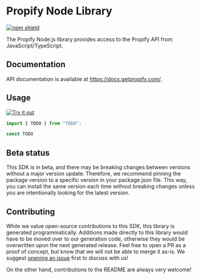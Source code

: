 # Propify Node Library

[![npm shield](https://img.shields.io/npm/v/@fern-api/{company})](https://www.npmjs.com/package/@fern-api/propify)

The Propify Node.js library provides access to the Propify API from JavaScript/TypeScript.

## Documentation

API documentation is available at <https://docs.getpropify.com/>.

## Usage

[![Try it out](https://developer.stackblitz.com/img/open_in_stackblitz.svg)](TODO)

```typescript
import { TODO } from "TODO";

const TODO
```

## Beta status

This SDK is in beta, and there may be breaking changes between versions without a major version update. Therefore, we recommend pinning the package version to a specific version in your package.json file. This way, you can install the same version each time without breaking changes unless you are intentionally looking for the latest version.

## Contributing

While we value open-source contributions to this SDK, this library is generated programmatically. Additions made directly to this library would have to be moved over to our generation code, otherwise they would be overwritten upon the next generated release. Feel free to open a PR as a proof of concept, but know that we will not be able to merge it as-is. We suggest [opening an issue](https://github.com/fern-propify/propify-node/issues) first to discuss with us!

On the other hand, contributions to the README are always very welcome!
